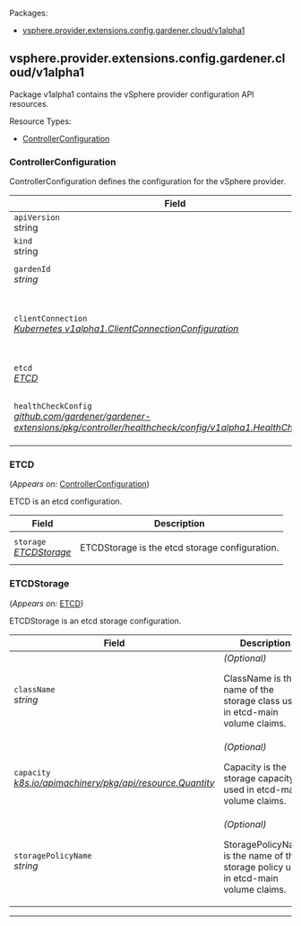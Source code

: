<p>Packages:</p>
<ul>
<li>
<a href="#vsphere.provider.extensions.config.gardener.cloud%2fv1alpha1">vsphere.provider.extensions.config.gardener.cloud/v1alpha1</a>
</li>
</ul>
<h2 id="vsphere.provider.extensions.config.gardener.cloud/v1alpha1">vsphere.provider.extensions.config.gardener.cloud/v1alpha1</h2>
<p>
<p>Package v1alpha1 contains the vSphere provider configuration API resources.</p>
</p>
Resource Types:
<ul><li>
<a href="#vsphere.provider.extensions.config.gardener.cloud/v1alpha1.ControllerConfiguration">ControllerConfiguration</a>
</li></ul>
<h3 id="vsphere.provider.extensions.config.gardener.cloud/v1alpha1.ControllerConfiguration">ControllerConfiguration
</h3>
<p>
<p>ControllerConfiguration defines the configuration for the vSphere provider.</p>
</p>
<table>
<thead>
<tr>
<th>Field</th>
<th>Description</th>
</tr>
</thead>
<tbody>
<tr>
<td>
<code>apiVersion</code></br>
string</td>
<td>
<code>
vsphere.provider.extensions.config.gardener.cloud/v1alpha1
</code>
</td>
</tr>
<tr>
<td>
<code>kind</code></br>
string
</td>
<td><code>ControllerConfiguration</code></td>
</tr>
<tr>
<td>
<code>gardenId</code></br>
<em>
string
</em>
</td>
<td>
<p>GardenId is the unique identifier of the Garden</p>
</td>
</tr>
<tr>
<td>
<code>clientConnection</code></br>
<em>
<a href="https://godoc.org/k8s.io/component-base/config/v1alpha1#ClientConnectionConfiguration">
Kubernetes v1alpha1.ClientConnectionConfiguration
</a>
</em>
</td>
<td>
<em>(Optional)</em>
<p>ClientConnection specifies the kubeconfig file and client connection
settings for the proxy server to use when communicating with the apiserver.</p>
</td>
</tr>
<tr>
<td>
<code>etcd</code></br>
<em>
<a href="#vsphere.provider.extensions.config.gardener.cloud/v1alpha1.ETCD">
ETCD
</a>
</em>
</td>
<td>
<p>ETCD is the etcd configuration.</p>
</td>
</tr>
<tr>
<td>
<code>healthCheckConfig</code></br>
<em>
<a href="https://github.com/gardener/gardener-extensions/pkg/controller/healthcheck/config">
github.com/gardener/gardener-extensions/pkg/controller/healthcheck/config/v1alpha1.HealthCheckConfig
</a>
</em>
</td>
<td>
<em>(Optional)</em>
<p>HealthCheckConfig is the config for the health check controller</p>
</td>
</tr>
</tbody>
</table>
<h3 id="vsphere.provider.extensions.config.gardener.cloud/v1alpha1.ETCD">ETCD
</h3>
<p>
(<em>Appears on:</em>
<a href="#vsphere.provider.extensions.config.gardener.cloud/v1alpha1.ControllerConfiguration">ControllerConfiguration</a>)
</p>
<p>
<p>ETCD is an etcd configuration.</p>
</p>
<table>
<thead>
<tr>
<th>Field</th>
<th>Description</th>
</tr>
</thead>
<tbody>
<tr>
<td>
<code>storage</code></br>
<em>
<a href="#vsphere.provider.extensions.config.gardener.cloud/v1alpha1.ETCDStorage">
ETCDStorage
</a>
</em>
</td>
<td>
<p>ETCDStorage is the etcd storage configuration.</p>
</td>
</tr>
</tbody>
</table>
<h3 id="vsphere.provider.extensions.config.gardener.cloud/v1alpha1.ETCDStorage">ETCDStorage
</h3>
<p>
(<em>Appears on:</em>
<a href="#vsphere.provider.extensions.config.gardener.cloud/v1alpha1.ETCD">ETCD</a>)
</p>
<p>
<p>ETCDStorage is an etcd storage configuration.</p>
</p>
<table>
<thead>
<tr>
<th>Field</th>
<th>Description</th>
</tr>
</thead>
<tbody>
<tr>
<td>
<code>className</code></br>
<em>
string
</em>
</td>
<td>
<em>(Optional)</em>
<p>ClassName is the name of the storage class used in etcd-main volume claims.</p>
</td>
</tr>
<tr>
<td>
<code>capacity</code></br>
<em>
<a href="https://godoc.org/k8s.io/apimachinery/pkg/api/resource#Quantity">
k8s.io/apimachinery/pkg/api/resource.Quantity
</a>
</em>
</td>
<td>
<em>(Optional)</em>
<p>Capacity is the storage capacity used in etcd-main volume claims.</p>
</td>
</tr>
<tr>
<td>
<code>storagePolicyName</code></br>
<em>
string
</em>
</td>
<td>
<em>(Optional)</em>
<p>StoragePolicyName is the name of the storage policy used in etcd-main volume claims.</p>
</td>
</tr>
</tbody>
</table>
<hr/>
